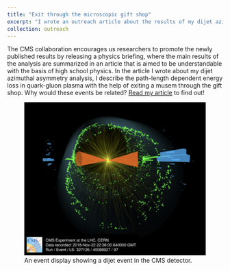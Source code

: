 ```yaml
---
title: "Exit through the microscopic gift shop"
excerpt: "I wrote an outreach article about the results of my dijet azimuthal asymmetry study that was published as a CMS physics briefing on December 2022."
collection: outreach
---
```


The CMS collaboration encourages us researchers to promote the newly published results by releasing a physics briefing, where the main results of the analysis are summarized in an article that is aimed to be understandable with the basis of high school physics. In the article I wrote about my dijet azimuthal asymmetry analysis, I describe the path-length dependent energy loss in quark-gluon plasma with the help of exiting a musem through the gift shop. Why would these events be related? [Read my article](https://cms.cern/news/exit-through-microscopic-gift-shop) to find out!

<figure>
  <img src="/images/exitThroughGiftShop.png">
  <figcaption>An event display showing a dijet event in the CMS detector.</figcaption>
</figure>
